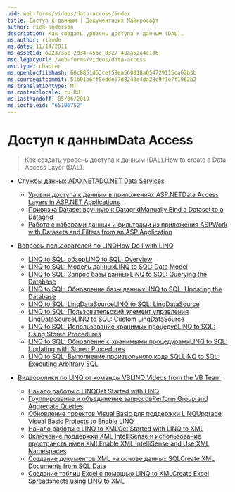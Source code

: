 ```yaml
---
uid: web-forms/videos/data-access/index
title: Доступ к данным | Документация Майкрософт
author: rick-anderson
description: Как создать уровень доступа к данным (DAL).
ms.author: riande
ms.date: 11/14/2011
ms.assetid: a923735c-2d34-456c-8327-40aa62a4c1d6
msc.legacyurl: /web-forms/videos/data-access
msc.type: chapter
ms.openlocfilehash: 66c8851d53cef59ea560818a054729115ca62b3b
ms.sourcegitcommit: 51b01b6ff8edde57d8243e4da28c9f1e7f1962b2
ms.translationtype: MT
ms.contentlocale: ru-RU
ms.lasthandoff: 05/06/2019
ms.locfileid: "65106752"
---
```

# <a name="data-access"></a><span data-ttu-id="87e5e-103">Доступ к данным</span><span class="sxs-lookup"><span data-stu-id="87e5e-103">Data Access</span></span>

> <span data-ttu-id="87e5e-104">Как создать уровень доступа к данным (DAL).</span><span class="sxs-lookup"><span data-stu-id="87e5e-104">How to create a Data Access Layer (DAL).</span></span>

- [<span data-ttu-id="87e5e-105">Службы данных ADO.NET</span><span class="sxs-lookup"><span data-stu-id="87e5e-105">ADO.NET Data Services</span></span>](adonet-data-services/index.md)

    - [<span data-ttu-id="87e5e-106">Уровни доступа к данным в приложениях ASP.NET</span><span class="sxs-lookup"><span data-stu-id="87e5e-106">Data Access Layers in ASP.NET Applications</span></span>](adonet-data-services/data-access-layers-in-aspnet-applications.md)
    - [<span data-ttu-id="87e5e-107">Привязка Dataset вручную к Datagrid</span><span class="sxs-lookup"><span data-stu-id="87e5e-107">Manually Bind a Dataset to a Datagrid</span></span>](adonet-data-services/how-to-manually-bind-a-dataset-to-a-datagrid.md)
    - [<span data-ttu-id="87e5e-108">Работа с наборами данных и фильтрами из приложения ASP</span><span class="sxs-lookup"><span data-stu-id="87e5e-108">Work with Datasets and Filters from an ASP Application</span></span>](adonet-data-services/how-to-work-with-datasets-and-filters-from-an-asp-application.md)
- [<span data-ttu-id="87e5e-109">Вопросы пользователей по LINQ</span><span class="sxs-lookup"><span data-stu-id="87e5e-109">How Do I with LINQ</span></span>](how-do-i-with-linq/index.md)

    - [<span data-ttu-id="87e5e-110">LINQ to SQL: обзор</span><span class="sxs-lookup"><span data-stu-id="87e5e-110">LINQ to SQL: Overview</span></span>](how-do-i-with-linq/how-do-i-linq-to-sql-overview.md)
    - [<span data-ttu-id="87e5e-111">LINQ to SQL: Модель данных</span><span class="sxs-lookup"><span data-stu-id="87e5e-111">LINQ to SQL: Data Model</span></span>](how-do-i-with-linq/how-do-i-linq-to-sql-data-model.md)
    - [<span data-ttu-id="87e5e-112">LINQ to SQL: Запрос базы данных</span><span class="sxs-lookup"><span data-stu-id="87e5e-112">LINQ to SQL: Querying the Database</span></span>](how-do-i-with-linq/how-do-i-linq-to-sql-querying-the-database.md)
    - [<span data-ttu-id="87e5e-113">LINQ to SQL: Обновление базы данных</span><span class="sxs-lookup"><span data-stu-id="87e5e-113">LINQ to SQL: Updating the Database</span></span>](how-do-i-with-linq/how-do-i-linq-to-sql-updating-the-database.md)
    - [<span data-ttu-id="87e5e-114">LINQ to SQL: LinqDataSource</span><span class="sxs-lookup"><span data-stu-id="87e5e-114">LINQ to SQL: LinqDataSource</span></span>](how-do-i-with-linq/how-do-i-linq-to-sql-linqdatasource.md)
    - [<span data-ttu-id="87e5e-115">LINQ to SQL: Пользовательский элемент управления LinqDataSource</span><span class="sxs-lookup"><span data-stu-id="87e5e-115">LINQ to SQL: Custom LinqDataSource</span></span>](how-do-i-with-linq/how-do-i-linq-to-sql-custom-linqdatasource.md)
    - [<span data-ttu-id="87e5e-116">LINQ to SQL: Использование хранимых процедур</span><span class="sxs-lookup"><span data-stu-id="87e5e-116">LINQ to SQL: Using Stored Procedures</span></span>](how-do-i-with-linq/how-do-i-linq-to-sql-using-stored-procedures.md)
    - [<span data-ttu-id="87e5e-117">LINQ to SQL: Обновление с хранимыми процедурами</span><span class="sxs-lookup"><span data-stu-id="87e5e-117">LINQ to SQL: Updating with Stored Procedures</span></span>](how-do-i-with-linq/how-do-i-linq-to-sql-updating-with-stored-procedures.md)
    - [<span data-ttu-id="87e5e-118">LINQ to SQL: Выполнение произвольного кода SQL</span><span class="sxs-lookup"><span data-stu-id="87e5e-118">LINQ to SQL: Executing Arbitrary SQL</span></span>](how-do-i-with-linq/how-do-i-linq-to-sql-executing-arbitrary-sql.md)
- [<span data-ttu-id="87e5e-119">Видеоролики по LINQ от команды VB</span><span class="sxs-lookup"><span data-stu-id="87e5e-119">LINQ Videos from the VB Team</span></span>](linq-videos-from-the-vb-team/index.md)

    - [<span data-ttu-id="87e5e-120">Начало работы с LINQ</span><span class="sxs-lookup"><span data-stu-id="87e5e-120">Get Started with LINQ</span></span>](linq-videos-from-the-vb-team/how-do-i-get-started-with-linq.md)
    - [<span data-ttu-id="87e5e-121">Группирование и объединение запросов</span><span class="sxs-lookup"><span data-stu-id="87e5e-121">Perform Group and Aggregate Queries</span></span>](linq-videos-from-the-vb-team/how-do-i-perform-group-and-aggregate-queries.md)
    - [<span data-ttu-id="87e5e-122">Обновление проектов Visual Basic для поддержки LINQ</span><span class="sxs-lookup"><span data-stu-id="87e5e-122">Upgrade Visual Basic Projects to Enable LINQ</span></span>](linq-videos-from-the-vb-team/how-do-i-upgrade-visual-basic-projects-to-enable-linq.md)
    - [<span data-ttu-id="87e5e-123">Начало работы с LINQ to XML</span><span class="sxs-lookup"><span data-stu-id="87e5e-123">Get Started with LINQ to XML</span></span>](linq-videos-from-the-vb-team/how-do-i-get-started-with-linq-to-xml.md)
    - [<span data-ttu-id="87e5e-124">Включение поддержки XML IntelliSense и использование пространств имен XML</span><span class="sxs-lookup"><span data-stu-id="87e5e-124">Enable XML IntelliSense and Use XML Namespaces</span></span>](linq-videos-from-the-vb-team/how-do-i-enable-xml-intellisense-and-use-xml-namespaces.md)
    - [<span data-ttu-id="87e5e-125">Создание документов XML на основе данных SQL</span><span class="sxs-lookup"><span data-stu-id="87e5e-125">Create XML Documents from SQL Data</span></span>](linq-videos-from-the-vb-team/how-do-i-create-xml-documents-from-sql-data.md)
    - [<span data-ttu-id="87e5e-126">Создание таблиц Excel с помощью LINQ to XML</span><span class="sxs-lookup"><span data-stu-id="87e5e-126">Create Excel Spreadsheets using LINQ to XML</span></span>](linq-videos-from-the-vb-team/how-do-i-create-excel-spreadsheets-using-linq-to-xml.md)
